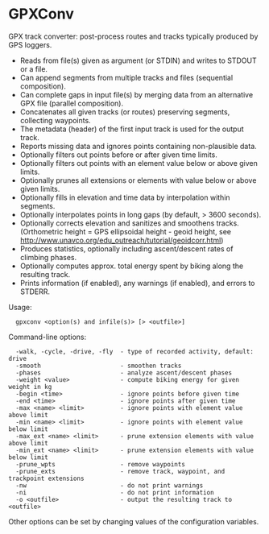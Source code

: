 # GPXConv

GPX track converter: post-process routes and tracks typically produced by GPS loggers.

* Reads from file(s) given as argument (or STDIN) and writes to STDOUT or a file.
* Can append segments from multiple tracks and files (sequential composition).
* Can complete gaps in input file(s) by merging data from an alternative GPX file (parallel composition).
* Concatenates all given tracks (or routes) preserving segments, collecting waypoints.
* The metadata (header) of the first input track is used for the output track.
* Reports missing data and ignores points containing non-plausible data.
* Optionally filters out points before or after given time limits.
* Optionally filters out points with an element value below or above given limits.
* Optionally prunes all extensions or elements with value below or above given limits.
* Optionally fills in elevation and time data by interpolation within segments.
* Optionally interpolates points in long gaps (by default, > 3600 seconds).
* Optionally corrects elevation and sanitizes and smoothens tracks.
  (Orthometric height = GPS ellipsoidal height - geoid height,
  see http://www.unavco.org/edu_outreach/tutorial/geoidcorr.html)
* Produces statistics, optionally including ascent/descent rates of climbing phases.
* Optionally computes approx. total energy spent by biking along the resulting track.
* Prints information (if enabled), any warnings (if enabled), and errors to STDERR.

Usage:
```
  gpxconv <option(s) and infile(s)> [> <outfile>]
```
Command-line options:
```
  -walk, -cycle, -drive, -fly  - type of recorded activity, default: drive
  -smooth                      - smoothen tracks
  -phases                      - analyze ascent/descent phases
  -weight <value>              - compute biking energy for given weight in kg
  -begin <time>                - ignore points before given time
  -end <time>                  - ignore points after given time
  -max <name> <limit>          - ignore points with element value above limit
  -min <name> <limit>          - ignore points with element value below limit
  -max_ext <name> <limit>      - prune extension elements with value above limit
  -min_ext <name> <limit>      - prune extension elements with value below limit
  -prune_wpts                  - remove waypoints
  -prune_exts                  - remove track, waypoint, and trackpoint extensions
  -nw                          - do not print warnings
  -ni                          - do not print information
  -o <outfile>                 - output the resulting track to <outfile>
```
Other options can be set by changing values of the configuration variables.

